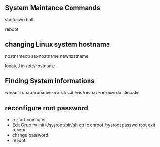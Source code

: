 ## System Maintance Commands

shutdown 
halt

reboot


## changing Linux system hostname

hostnamectl set-hostname newhostname

located in /etc/hostname

## Finding System informations

whoami
uname
uname -a
arch
cat /etc/redhat -release
dmidecode


## reconfigure root password

* restart computer
* Edit Grub
    rw init=/sysroot/bin/sh
    ctrl x
    chroot /sysroot
    passwd root
    exit
    reboot
* change password
* reboot
